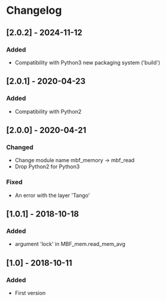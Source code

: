 # Changelog

## [2.0.2] - 2024-11-12
### Added
* Compatibility with Python3 new packaging system ('build')

## [2.0.1] - 2020-04-23
### Added
* Compatibility with Python2

## [2.0.0] - 2020-04-21
### Changed
* Change module name mbf_memory -> mbf_read
* Drop Python2 for Python3

### Fixed
* An error with the layer 'Tango'

## [1.0.1] - 2018-10-18
### Added
* argument 'lock' in MBF_mem.read_mem_avg

## [1.0] - 2018-10-11
### Added
* First version
